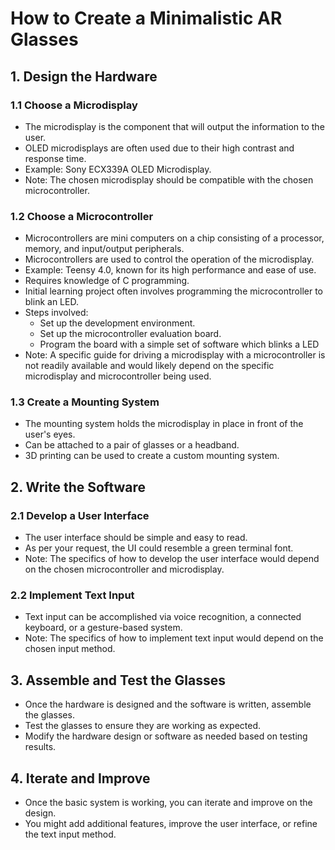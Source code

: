 # How to Create a Minimalistic AR Glasses

## 1. Design the Hardware

### 1.1 Choose a Microdisplay

- The microdisplay is the component that will output the information to the user.
- OLED microdisplays are often used due to their high contrast and response time.
- Example: Sony ECX339A OLED Microdisplay.
- Note: The chosen microdisplay should be compatible with the chosen microcontroller.

### 1.2 Choose a Microcontroller

- Microcontrollers are mini computers on a chip consisting of a processor, memory, and input/output peripherals.
- Microcontrollers are used to control the operation of the microdisplay.
- Example: Teensy 4.0, known for its high performance and ease of use.
- Requires knowledge of C programming.
- Initial learning project often involves programming the microcontroller to blink an LED.
- Steps involved:
    - Set up the development environment.
    - Set up the microcontroller evaluation board.
    - Program the board with a simple set of software which     blinks a LED
- Note: A specific guide for driving a microdisplay with a microcontroller is not readily available and would likely depend on the specific microdisplay and microcontroller being used.

### 1.3 Create a Mounting System

- The mounting system holds the microdisplay in place in front of the user's eyes.
- Can be attached to a pair of glasses or a headband.
- 3D printing can be used to create a custom mounting system.

## 2. Write the Software

### 2.1 Develop a User Interface

- The user interface should be simple and easy to read.
- As per your request, the UI could resemble a green terminal font.
- Note: The specifics of how to develop the user interface would depend on the chosen microcontroller and microdisplay.

### 2.2 Implement Text Input

- Text input can be accomplished via voice recognition, a connected keyboard, or a gesture-based system.
- Note: The specifics of how to implement text input would depend on the chosen input method.

## 3. Assemble and Test the Glasses

- Once the hardware is designed and the software is written, assemble the glasses.
- Test the glasses to ensure they are working as expected.
- Modify the hardware design or software as needed based on testing results.

## 4. Iterate and Improve

- Once the basic system is working, you can iterate and improve on the design.
- You might add additional features, improve the user interface, or refine the text input method.

